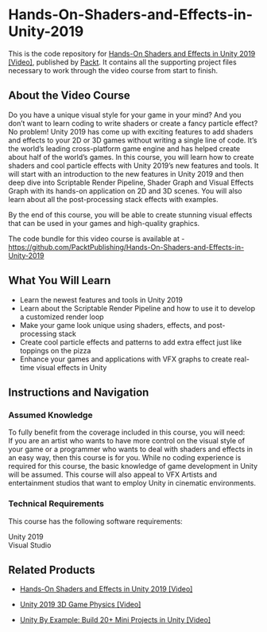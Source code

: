 # Hands-On-Shaders-and-Effects-in-Unity-2019
This is the code repository for [Hands-On Shaders and Effects in Unity 2019 [Video]](https://www.packtpub.com/game-development/hands-on-shaders-and-effects-in-unity-2019-video), published by [Packt](https://www.packtpub.com/?utm_source=github). It contains all the supporting project files necessary to work through the video course from start to finish.
## About the Video Course
Do you have a unique visual style for your game in your mind? And you don’t want to learn coding to write shaders or create a fancy particle effect? No problem! Unity 2019 has come up with exciting features to add shaders and effects to your 2D or 3D games without writing a single line of code. It’s the world’s leading cross-platform game engine and has helped create about half of the world’s games.
In this course, you will learn how to create shaders and cool particle effects with Unity 2019’s new features and tools. It will start with an introduction to the new features in Unity 2019 and then deep dive into Scriptable Render Pipeline, Shader Graph and Visual Effects Graph with its hands-on application on 2D and 3D scenes. You will also learn about all the post-processing stack effects with examples.

By the end of this course, you will be able to create stunning visual effects that can be used in your games and high-quality graphics.

The code bundle for this video course is available at - https://github.com/PacktPublishing/Hands-On-Shaders-and-Effects-in-Unity-2019

<H2>What You Will Learn</H2>
<DIV class=book-info-will-learn-text>
<UL>
<LI> Learn the newest features and tools in Unity 2019
<LI> Learn about the Scriptable Render Pipeline and how to use it to develop a customized render loop
<LI> Make your game look unique using shaders, effects, and post-processing stack
<LI> Create cool particle effects and patterns to add extra effect just like toppings on the pizza
<LI> Enhance your games and applications with VFX graphs to create real-time visual effects in Unity </UL></DIV>

## Instructions and Navigation
### Assumed Knowledge
To fully benefit from the coverage included in this course, you will need:<br/>
If you are an artist who wants to have more control on the visual style of your game or a programmer who wants to deal with shaders and effects in an easy way, then this course is for you. While no coding experience is required for this course, the basic knowledge of game development in Unity will be assumed. This course will also appeal to VFX Artists and entertainment studios that want to employ Unity in cinematic environments.

### Technical Requirements
This course has the following software requirements:<br/>

Unity 2019 <br/>
Visual Studio <br/>






## Related Products
* [Hands-On Shaders and Effects in Unity 2019 [Video]](https://www.packtpub.com/game-development/hands-on-shaders-and-effects-in-unity-2019-video)

* [Unity 2019 3D Game Physics [Video]](https://www.packtpub.com/in/game-development/unity-2019-3d-game-physics-video)

* [Unity By Example: Build 20+ Mini Projects in Unity [Video]](https://www.packtpub.com/in/game-development/unity-by-example-build-20-mini-projects-in-unity-video)
